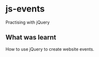 # js-events
Practising with jQuery

## What was learnt
How to use jQuery to create website events. 

